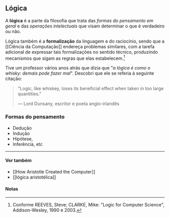 ## Lógica

A **lógica** é a parte da filosofia que trata das *formas do pensamento em geral*  e das *operações intelectuais* que visam determinar o que é verdadeiro ou não.

Lógica também é a **formalização** da linguagem e do raciocínio, sendo que a [[Ciência da Computação]] endereça problemas similares, com a tarefa adicional de expressar tais formalizações no sentido técnico, produzindo mecanismos que sigam as regras que elas estabelecem.[^1]

Tive um professor vários anos atrás que dizia que "*a lógica é como o whisky: demais pode fazer mal*". Descobri que ele se referia à seguinte citação:

> "Logic, like whiskey, loses its beneficial effect when taken in too large quantities."
> 
> — Lord Dunsany, escritor e poeta anglo-irlandês

### Formas do pensamento
- Dedução
- Indução
- Hipótese, 
- Inferência, etc

---
#### Ver também
- [[How Aristotle Created the Computer]]
- [[lógica aristotélica]]

#### Notas
[^1]: Conforme REEVES, Steve; CLARKE, Mike: "Logic for Computer Science", Addison-Wesley, 1990 e 2003.



